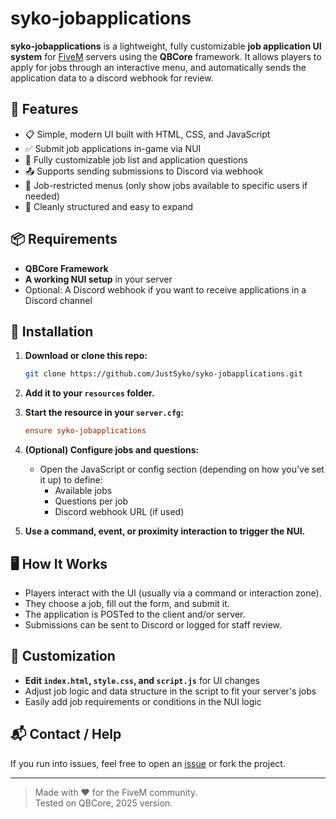 # syko-jobapplications

**syko-jobapplications** is a lightweight, fully customizable **job application UI system** for [FiveM](https://fivem.net/) servers using the **QBCore** framework. It allows players to apply for jobs through an interactive menu, and automatically sends the application data to a discord webhook for review.

## 🔧 Features

- 📋 Simple, modern UI built with HTML, CSS, and JavaScript
- ✅ Submit job applications in-game via NUI
- 💼 Fully customizable job list and application questions
- 📤 Supports sending submissions to Discord via webhook
- 🎯 Job-restricted menus (only show jobs available to specific users if needed)
- 🧠 Cleanly structured and easy to expand

## 📦 Requirements

- **QBCore Framework**
- **A working NUI setup** in your server
- Optional: A Discord webhook if you want to receive applications in a Discord channel

## 🚀 Installation

1. **Download or clone this repo:**

   ```bash
   git clone https://github.com/JustSyko/syko-jobapplications.git
   ```

2. **Add it to your `resources` folder.**

3. **Start the resource in your `server.cfg`:**

   ```cfg
   ensure syko-jobapplications
   ```

4. **(Optional) Configure jobs and questions:**
   - Open the JavaScript or config section (depending on how you’ve set it up) to define:
     - Available jobs
     - Questions per job
     - Discord webhook URL (if used)

5. **Use a command, event, or proximity interaction to trigger the NUI.**

## 🖥️ How It Works

- Players interact with the UI (usually via a command or interaction zone).
- They choose a job, fill out the form, and submit it.
- The application is POSTed to the client and/or server.
- Submissions can be sent to Discord or logged for staff review.

## 🧠 Customization

- **Edit `index.html`, `style.css`, and `script.js`** for UI changes
- Adjust job logic and data structure in the script to fit your server's jobs
- Easily add job requirements or conditions in the NUI logic

## 📬 Contact / Help

If you run into issues, feel free to open an [issue](https://github.com/JustSyko/syko-jobapplications/issues) or fork the project.

---

> Made with ❤️ for the FiveM community.  
> Tested on QBCore, 2025 version.
